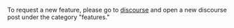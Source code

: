 To request a new feature, please go to [discourse](https://discourse.maas.io) and open a new discourse post under the category "features."
